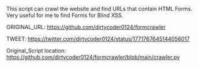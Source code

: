 This script can crawl the website and find URLs that contain HTML Forms. Very useful for me to find Forms for Blind XSS.

ORIGINAL_URL: https://github.com/dirtycoder0124/formcrawler

TWEET: https://twitter.com/dirtycoder0124/status/1771767645144056017

Original_Script location: https://github.com/dirtycoder0124/formcrawler/blob/main/crawler.py
